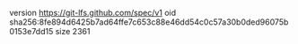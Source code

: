 version https://git-lfs.github.com/spec/v1
oid sha256:8fe894d6425b7ad64ffe7c653c88e46dd54c0c57a30b0ded96075b0153e7dd15
size 2361
